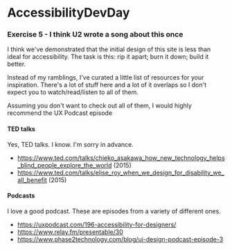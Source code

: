 # AccessibilityDevDay

### Exercise 5 - I think U2 wrote a song about this once

I think we've demonstrated that the initial design of this site is less than ideal for accessibility. The
task is this: rip it apart; burn it down; build it better. 

Instead of my ramblings, I've curated a little list of resources for your inspiration. There's a lot of 
stuff here and a lot of it overlaps so I don't expect you to watch/read/listen to all of them. 

Assuming you don't want to check out all of them, I would highly recommend the UX Podcast episode

#### TED talks

Yes, TED talks. I know. I'm sorry in advance. 

* https://www.ted.com/talks/chieko_asakawa_how_new_technology_helps_blind_people_explore_the_world (2015)
* https://www.ted.com/talks/elise_roy_when_we_design_for_disability_we_all_benefit (2015)

#### Podcasts

I love a good podcast. These are episodes from a variety of different ones.

* https://uxpodcast.com/196-accessibility-for-designers/
* https://www.relay.fm/presentable/30
* https://www.phase2technology.com/blog/ui-design-podcast-episode-3
